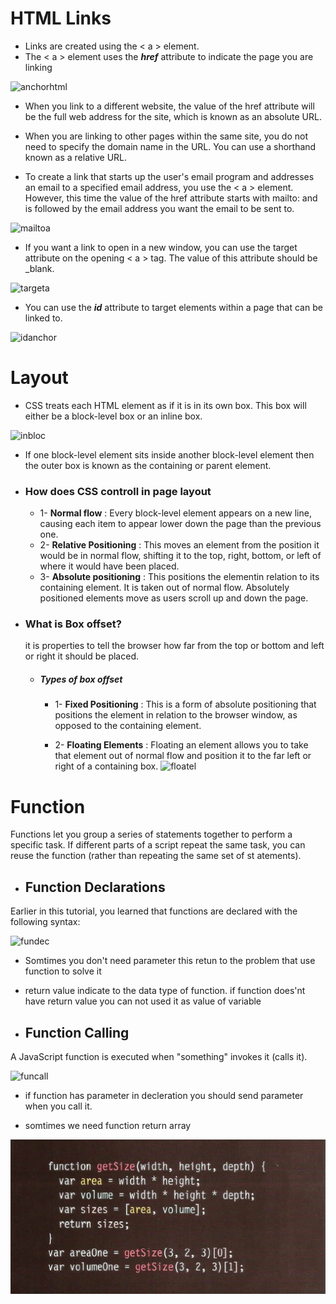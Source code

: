 # **HTML Links**
* Links are created using the < a > element.
* The < a > element uses the ***href*** attribute to indicate the page you are linking

![anchorhtml](https://encrypted-tbn0.gstatic.com/images?q=tbn:ANd9GcRo_VUBt1xBPjrxvGBbg2x8R2Zw9PMLIxs1kw&usqp=CAU.png)

* When you link to a different website, the value of the href attribute will be the full web address for the site, which is known as an absolute URL.

* When you are linking to other pages within the same site, you do not need to specify the domain name in the URL. You can use a shorthand known as a relative URL.

* To create a link that starts up the user's email program and addresses an email to a specified email address, you use the < a > element. However, this time the value of the href attribute starts with mailto: and is followed by the email address you want the email to be sent to.

![mailtoa](https://encrypted-tbn0.gstatic.com/images?q=tbn:ANd9GcTWj9pkqZDvxeolAh5wkNpn0sHM8re-oKTmag&usqp=CAU)

* If you want a link to open in a new window, you can use the target attribute on the opening < a > tag. The value of this attribute should be _blank.

![targeta](https://www.tutorialspoint.com/vuejs/images/anchor_tag.jpg)

* You can use the ***id*** attribute to target elements within a page that can be linked to.

![idanchor](https://aws1.discourse-cdn.com/freecodecamp/optimized/3X/1/2/12acb93c25f67d555b229fffdaff2654dc89a8d1_2_690x372.png)

# **Layout**

* CSS treats each HTML element as if it is in its own box. This box will either be a block-level box or an inline box.

![inbloc](https://miro.medium.com/max/2800/1*AFeOAqXNJJdfYAjfXiJ9AQ.jpeg)

* If one block-level element sits inside another block-level element then the outer box is known as the containing or parent element.
 
* ### How does CSS controll in page layout 
    * 1- **Normal flow** : Every block-level element appears on a new line, causing each item to appear lower down the page than the previous one.
    * 2- **Relative Positioning** : This moves an element from the position it would be in normal flow, shifting it to the top, right, bottom, or left of where it would have been placed.
    * 3- **Absolute positioning** : This positions the elementin relation to its containing element. It is taken out of normal flow. Absolutely positioned elements move as users scroll up and down the page.
* ### What is Box offset?
    it is properties to tell the browser how far from the top or bottom and left or right it should be placed. 

    * ##### Types of box offset 
        * 1- **Fixed Positioning** :  This is a form of absolute positioning that positions the element in relation to the browser window, as opposed to the containing element.

        * 2- **Floating Elements** : Floating an element allows you to take that element out of normal flow and position it to the far left or right of a containing box.
        ![floatel](https://i0.wp.com/css-tricks.com/wp-content/uploads/2021/03/web-text-wrap.png?resize=540%2C270&ssl=1.png)

# **Function**
Functions let you group a series of statements together to perform a specific task. If different parts of a script repeat the same task, you can reuse the function (rather than repeating the same set of st atements).
  * ## Function Declarations
  Earlier in this tutorial, you learned that functions are declared with the following syntax:

   ![fundec](https://encrypted-tbn0.gstatic.com/images?q=tbn:ANd9GcSx-H7Vuk4QeklQFqVkaEgWZxvDhugjrWJeRg&usqp=CAU.jpg)

   * Somtimes you don't need parameter this retun to the problem that use function to solve it 
   * return value indicate to the data type of function. if function does'nt have return value you can not used it as value of variable 

   * ## Function Calling 
   A JavaScript function is executed when "something" invokes it (calls it).

   ![funcall](https://encrypted-tbn0.gstatic.com/images?q=tbn:ANd9GcQQxpLw8HfC3YCzXigtRE7Dgq8KZmzB0AcfmA&usqp=CAU.jpg)

   * if function has parameter in decleration you should send parameter when you call it.

   * somtimes we need function return array 

   ![returnarray](images/funarry.png)

